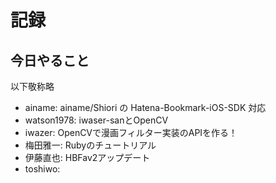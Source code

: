 # 記録

## 今日やること

以下敬称略

* ainame:  ainame/Shiori の Hatena-Bookmark-iOS-SDK 対応
* watson1978: iwaser-sanとOpenCV
* iwazer: OpenCVで漫画フィルター実装のAPIを作る！
* 梅田雅一: Rubyのチュートリアル
* 伊藤直也: HBFav2アップデート
* toshiwo:

